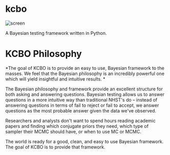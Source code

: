 # kcbo

![screen](http://imgur.com/6l6xLNG.png)

A Bayesian testing framework written in Python.

# KCBO Philosophy

*The goal of KCBO is to provide an easy to use, Bayesian framework to the masses. We feel that the Bayesian philosophy is an incredibly powerful one which will yield insightful and intuitive results. *

The Bayesian philosophy and framework provide an excellent structure for both asking and answering questions. Bayesian testing allows us to answer questions in a more intuitive way than traditional NHST's do – instead of answering questions in terms of fail to reject or fail to accept, we answer questions as the most probable answer given the data we've observed.

Researchers and analysts don't want to spend hours reading academic papers and finding which conjugate priors they need, which type of sampler their MCMC should have, or when to use MC or MCMC.

The world is ready for a good, clean, and easy to use Bayesian framework. The goal of KCBO is to provide that framework.
